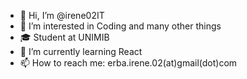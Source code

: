 - 👋 Hi, I’m @irene02IT
- 👀 I’m interested in Coding and many other things
- 🎓 Student at UNIMIB
- 🌱 I’m currently learning React
- 📫 How to reach me: erba.irene.02(at)gmail(dot)com
<!---
irene02IT/irene02IT is a ✨ special ✨ repository because its `README.md` (this file) appears on your GitHub profile.
You can click the Preview link to take a look at your changes.
--->
